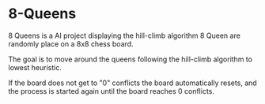 # 8-Queens
8 Queens is a AI project displaying the hill-climb algorithm 
8 Queen are randomly place on a 8x8 chess board.

The goal is to move around the queens following the hill-climb algorithm to lowest heuristic.

If the board does not get to "0" conflicts the board automatically resets, and the process is started again until the board reaches 0 conflicts. 
